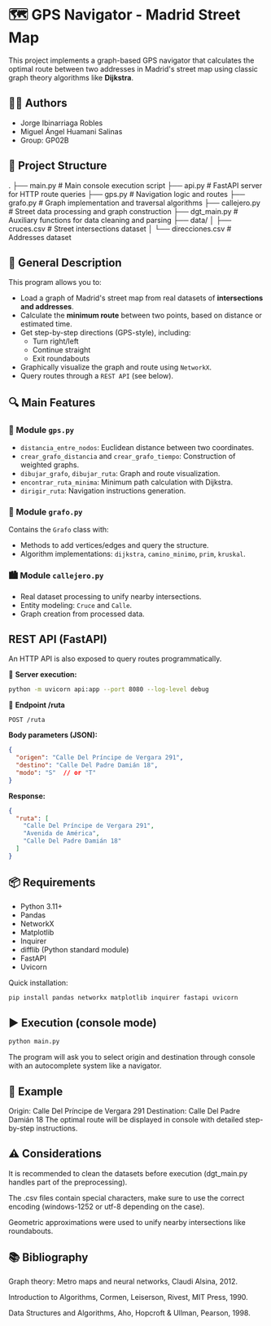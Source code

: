 # 🗺️ GPS Navigator - Madrid Street Map

This project implements a graph-based GPS navigator that calculates the optimal route between two addresses in Madrid's street map using classic graph theory algorithms like **Dijkstra**.

## 👨‍💻 Authors

- Jorge Ibinarriaga Robles  
- Miguel Ángel Huamani Salinas  
- Group: GP02B

## 📂 Project Structure

.
├── main.py              # Main console execution script
├── api.py               # FastAPI server for HTTP route queries
├── gps.py               # Navigation logic and routes
├── grafo.py             # Graph implementation and traversal algorithms
├── callejero.py         # Street data processing and graph construction
├── dgt_main.py          # Auxiliary functions for data cleaning and parsing
├── data/
│   ├── cruces.csv       # Street intersections dataset
│   └── direcciones.csv  # Addresses dataset

## 🧠 General Description

This program allows you to:
- Load a graph of Madrid's street map from real datasets of **intersections and addresses**.
- Calculate the **minimum route** between two points, based on distance or estimated time.
- Get step-by-step directions (GPS-style), including:
  - Turn right/left
  - Continue straight
  - Exit roundabouts
- Graphically visualize the graph and route using `NetworkX`.
- Query routes through a `REST API` (see below).

## 🔍 Main Features

### 📍 Module `gps.py`
- `distancia_entre_nodos`: Euclidean distance between two coordinates.
- `crear_grafo_distancia` and `crear_grafo_tiempo`: Construction of weighted graphs.
- `dibujar_grafo`, `dibujar_ruta`: Graph and route visualization.
- `encontrar_ruta_minima`: Minimum path calculation with Dijkstra.
- `dirigir_ruta`: Navigation instructions generation.

### 🧱 Module `grafo.py`
Contains the `Grafo` class with:
- Methods to add vertices/edges and query the structure.
- Algorithm implementations: `dijkstra`, `camino_minimo`, `prim`, `kruskal`.

### 🏙️ Module `callejero.py`
- Real dataset processing to unify nearby intersections.
- Entity modeling: `Cruce` and `Calle`.
- Graph creation from processed data.

## REST API (FastAPI)
An HTTP API is also exposed to query routes programmatically.

🚀 **Server execution:**
```bash
python -m uvicorn api:app --port 8080 --log-level debug
```

📮 **Endpoint /ruta**
```
POST /ruta
```

**Body parameters (JSON):**

```json
{
  "origen": "Calle Del Príncipe de Vergara 291",
  "destino": "Calle Del Padre Damián 18",
  "modo": "S"  // or "T"
}
```

**Response:**
```json
{
  "ruta": [
    "Calle Del Príncipe de Vergara 291",
    "Avenida de América",
    "Calle Del Padre Damián 18"
  ]
}
```
## 📦 Requirements

- Python 3.11+
- Pandas
- NetworkX
- Matplotlib
- Inquirer
- difflib (Python standard module)
- FastAPI
- Uvicorn

Quick installation:

```bash
pip install pandas networkx matplotlib inquirer fastapi uvicorn
```

## ▶️ Execution (console mode)
```bash
python main.py
```

The program will ask you to select origin and destination through console with an autocomplete system like a navigator.

## 🧪 Example

Origin: Calle Del Príncipe de Vergara 291
Destination: Calle Del Padre Damián 18
The optimal route will be displayed in console with detailed step-by-step instructions.

## ⚠️ Considerations
It is recommended to clean the datasets before execution (dgt_main.py handles part of the preprocessing).

The .csv files contain special characters, make sure to use the correct encoding (windows-1252 or utf-8 depending on the case).

Geometric approximations were used to unify nearby intersections like roundabouts.

## 📚 Bibliography
Graph theory: Metro maps and neural networks, Claudi Alsina, 2012.

Introduction to Algorithms, Cormen, Leiserson, Rivest, MIT Press, 1990.

Data Structures and Algorithms, Aho, Hopcroft & Ullman, Pearson, 1998.





